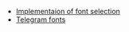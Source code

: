 - [Implementaion of font selection](https://github.com/desktop-app/lib_ui/blob/c5a616de350eafd780eceb853d149afe7d1951d0/ui/style/style_core_font.cpp#L105-L164)
- [Telegram fonts](https://github.com/desktop-app/lib_ui/tree/c5a616de350eafd780eceb853d149afe7d1951d0/fonts)
